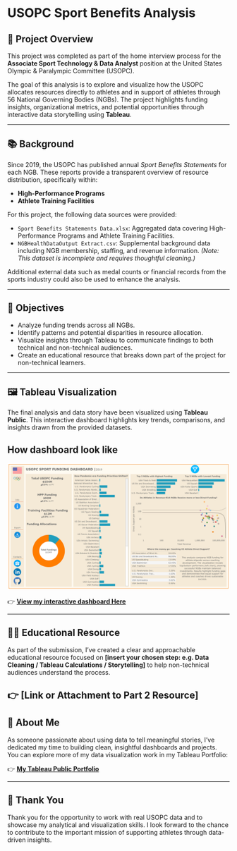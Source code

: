 # USOPC Sport Benefits Analysis

## 📌 Project Overview

This project was completed as part of the home interview process for the **Associate Sport Technology & Data Analyst** position at the United States Olympic & Paralympic Committee (USOPC).

The goal of this analysis is to explore and visualize how the USOPC allocates resources directly to athletes and in support of athletes through 56 National Governing Bodies (NGBs). The project highlights funding insights, organizational metrics, and potential opportunities through interactive data storytelling using **Tableau**.

---

## 📚 Background

Since 2019, the USOPC has published annual _Sport Benefits Statements_ for each NGB. These reports provide a transparent overview of resource distribution, specifically within:

- **High-Performance Programs**
- **Athlete Training Facilities**

For this project, the following data sources were provided:

- `Sport Benefits Statements Data.xlsx`: Aggregated data covering High-Performance Programs and Athlete Training Facilities.
- `NGBHealthDataOutput Extract.csv`: Supplemental background data including NGB membership, staffing, and revenue information. _(Note: This dataset is incomplete and requires thoughtful cleaning.)_

Additional external data such as medal counts or financial records from the sports industry could also be used to enhance the analysis.

---

## 🎯 Objectives

- Analyze funding trends across all NGBs.
- Identify patterns and potential disparities in resource allocation.
- Visualize insights through Tableau to communicate findings to both technical and non-technical audiences.
- Create an educational resource that breaks down part of the project for non-technical learners.

---

## 🖼️ Tableau Visualization

The final analysis and data story have been visualized using **Tableau Public**. This interactive dashboard highlights key trends, comparisons, and insights drawn from the provided datasets.

## How dashboard look like

![USOPC Dashboard](USOPC%20Dashboard.png)

👉 **[View my interactive dashboard Here](https://public.tableau.com/app/profile/nha.alvarado/viz/USOPC_Dahsboard/USOPCDashboard#1)**

---

## 🧑‍🏫 Educational Resource

As part of the submission, I’ve created a clear and approachable educational resource focused on **[insert your chosen step: e.g. Data Cleaning / Tableau Calculations / Storytelling]** to help non-technical audiences understand the process.

## 👉 **[Link or Attachment to Part 2 Resource]**

## 🔗 About Me

As someone passionate about using data to tell meaningful stories, I’ve dedicated my time to building clean, insightful dashboards and projects. You can explore more of my data visualization work in my Tableau Portfolio:

👉 **[My Tableau Public Portfolio](https://public.tableau.com/app/profile/nha.alvarado/vizzes)**

---

## 🙌 Thank You

Thank you for the opportunity to work with real USOPC data and to showcase my analytical and visualization skills. I look forward to the chance to contribute to the important mission of supporting athletes through data-driven insights.
